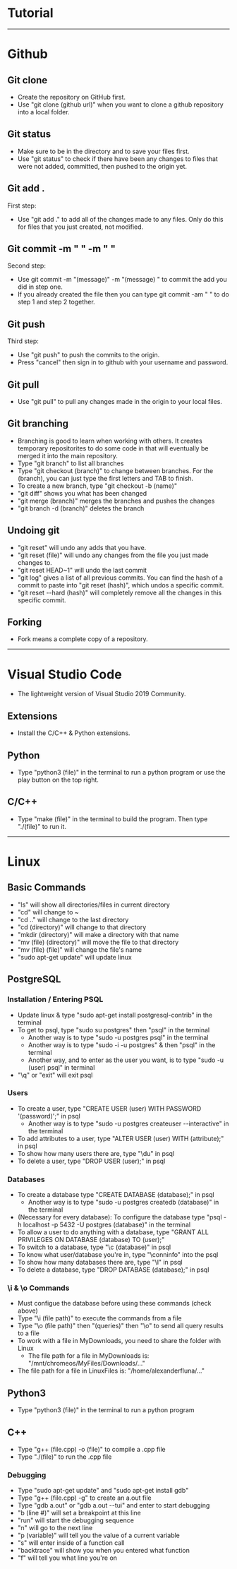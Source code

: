 # Tutorial
___________________________________________________________

# Github

## Git clone
- Create the repository on GitHub first.
- Use "git clone (github url)" when you want to clone a github repository into a local folder.

## Git status
- Make sure to be in the directory and to save your files first.
- Use "git status" to check if there have been any changes to files that were not added, committed, then pushed to the origin yet.

## Git add .
First step:
- Use "git add ." to add all of the changes made to any files. Only do this for files that you just created, not modified.

## Git commit -m " " -m " "
Second step:
- Use git commit -m "(message)" -m "(message) " to commit the add you did in step one.
- If you already created the file then you can type git commit -am " " to do step 1 and step 2 together.

## Git push
Third step:
- Use "git push" to push the commits to the origin.
- Press "cancel" then sign in to github with your username and password.

## Git pull
- Use "git pull" to pull any changes made in the origin to your local files.

## Git branching
- Branching is good to learn when working with others. It creates temporary repositorites to do some code in that will eventually be merged it into the main repository.
- Type "git branch" to list all branches
- Type "git checkout (branch)" to change between branches. For the (branch), you can just type the first letters and TAB to finish.
- To create a new branch, type "git checkout -b (name)"
- "git diff" shows you what has been changed
- "git merge (branch)" merges the branches and pushes the changes
- "git branch -d (branch)" deletes the branch

## Undoing git
- "git reset" will undo any adds that you have.
- "git reset (file)" will undo any changes from the file you just made changes to.
- "git reset HEAD~1"  will undo the last commit
- "git log" gives a list of all previous commits. You can find the hash of a commit to paste into "git reset (hash)", which undos a specific commit.
- "git reset --hard (hash)" will completely remove all the changes in this specific commit.

## Forking
- Fork means a complete copy of a repository.
___________________________________________________________
# Visual Studio Code
- The lightweight version of Visual Studio 2019 Community.

## Extensions
- Install the C/C++ & Python extensions.

## Python
- Type "python3 (file)" in the terminal to run a python program or use the play button on the top right.

## C/C++
- Type "make (file)" in the terminal to build the program. Then type "./(file)" to run it.
___________________________________________________________
# Linux

## Basic Commands
- "ls" will show all directories/files in current directory
- "cd" will change to ~
- "cd .." will change to the last directory
- "cd (directory)" will change to that directory
- "mkdir (directory)" will make a directory with that name
- "mv (file) (directory)" will move the file to that directory
- "mv (file) (file)" will change the file's name
- "sudo apt-get update" will update linux

## PostgreSQL

### Installation / Entering PSQL
- Update linux & type "sudo apt-get install postgresql-contrib" in the terminal
- To get to psql, type "sudo su postgres" then "psql" in the terminal
  - Another way is to type "sudo -u postgres psql" in the terminal
  - Another way is to type "sudo -i -u postgres" & then "psql" in the terminal
  - Another way, and to enter as the user you want, is to type "sudo -u (user) psql" in terminal
- "\q" or "exit" will exit psql

### Users
- To create a user, type "CREATE USER (user) WITH PASSWORD '(password)';" in psql
  - Another way is to type  "sudo -u postgres createuser --interactive" in the terminal
- To add attributes to a user, type "ALTER USER (user) WITH (attribute);" in psql
- To show how many users there are, type "\du" in psql
- To delete a user, type "DROP USER (user);" in psql

### Databases
- To create a database type "CREATE DATABASE (database);" in psql
  - Another way is to type "sudo -u postgres createdb (database)" in the terminal
- (Necessary for every database): To configure the database type "psql -h localhost -p 5432 -U postgres (database)" in the terminal
- To allow a user to do anything with a database, type "GRANT ALL PRIVILEGES ON DATABASE (database) TO (user);"
- To switch to a database, type "\c (database)" in psql
- To know what user/database you're in, type "\conninfo" into the psql
- To show how many databases there are, type "\l" in psql
- To delete a database, type "DROP DATABASE (database);" in psql

### \i & \o Commands
- Must configue the database before using these commands (check above)
- Type "\i (file path)" to execute the commands from a file
- Type "\o (file path)" then "(queries)" then "\o" to send all query results to a file
- To work with a file in MyDownloads, you need to share the folder with Linux
  - The file path for a file in MyDownloads is: "/mnt/chromeos/MyFiles/Downloads/..."
- The file path for a file in LinuxFiles is: "/home/alexanderfluna/..."

## Python3
- Type "python3 (file)" in the terminal to run a python program

## C++
- Type "g++ (file.cpp) -o (file)" to compile a .cpp file
- Type "./(file)" to run the .cpp file

### Debugging
- Type "sudo apt-get update" and "sudo apt-get install gdb"
- Type "g++ (file.cpp) -g" to create an a.out file
- Type "gdb a.out" or "gdb a.out --tui" and enter to start debugging
- "b (line #)" will set a breakpoint at this line
- "run" will start the debugging sequence
- "n" will go to the next line
- "p (variable)" will tell you the value of a current variable
- "s" will enter inside of a function call
- "backtrace" will show you when you entered what function
- "f" will tell you what line you're on
